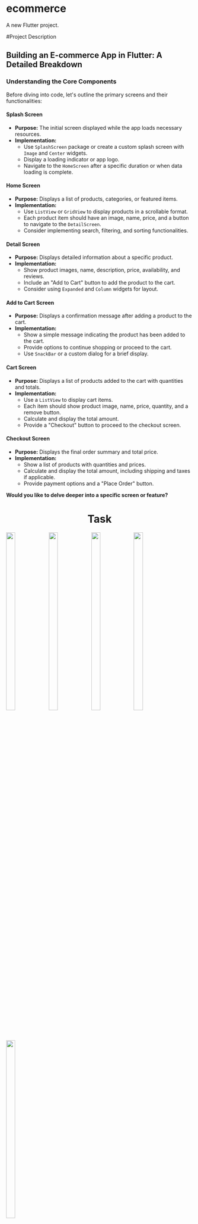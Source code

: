 # ecommerce

A new Flutter project.

#Project Description

## Building an E-commerce App in Flutter: A Detailed Breakdown

### Understanding the Core Components

Before diving into code, let's outline the primary screens and their functionalities:

#### Splash Screen
* **Purpose:** The initial screen displayed while the app loads necessary resources.
* **Implementation:**
  * Use `SplashScreen` package or create a custom splash screen with `Image` and `Center` widgets.
  * Display a loading indicator or app logo.
  * Navigate to the `HomeScreen` after a specific duration or when data loading is complete.

#### Home Screen
* **Purpose:** Displays a list of products, categories, or featured items.
* **Implementation:**
  * Use `ListView` or `GridView` to display products in a scrollable format.
  * Each product item should have an image, name, price, and a button to navigate to the `DetailScreen`.
  * Consider implementing search, filtering, and sorting functionalities.

#### Detail Screen
* **Purpose:** Displays detailed information about a specific product.
* **Implementation:**
  * Show product images, name, description, price, availability, and reviews.
  * Include an "Add to Cart" button to add the product to the cart.
  * Consider using `Expanded` and `Column` widgets for layout.

#### Add to Cart Screen
* **Purpose:** Displays a confirmation message after adding a product to the cart.
* **Implementation:**
  * Show a simple message indicating the product has been added to the cart.
  * Provide options to continue shopping or proceed to the cart.
  * Use `SnackBar` or a custom dialog for a brief display.

#### Cart Screen
* **Purpose:** Displays a list of products added to the cart with quantities and totals.
* **Implementation:**
  * Use a `ListView` to display cart items.
  * Each item should show product image, name, price, quantity, and a remove button.
  * Calculate and display the total amount.
  * Provide a "Checkout" button to proceed to the checkout screen.

#### Checkout Screen
* **Purpose:** Displays the final order summary and total price.
* **Implementation:**
  * Show a list of products with quantities and prices.
  * Calculate and display the total amount, including shipping and taxes if applicable.
  * Provide payment options and a "Place Order" button.


**Would you like to delve deeper into a specific screen or feature?**

<h1 align="center">Task</h1>
<p>
 
  <img src="https://github.com/user-attachments/assets/38948e27-144b-4dbe-89ae-049b7b97951d" width="22%" Height="35%">
  <img src="https://github.com/user-attachments/assets/20e61e8e-2e61-418a-b38f-fb78992a0bf4" width="22%" Height="35%">
  <img src="https://github.com/user-attachments/assets/2a0c8be1-3473-4fd7-9466-37e20970539f" width="22%" Height="35%">
  <img src="https://github.com/user-attachments/assets/dbe6ccc7-4cad-4229-897d-ec5f9a416ac3" width="22%" Height="35%">
  <img src="https://github.com/user-attachments/assets/d753b8f4-7914-4c51-80dc-4edfdd8c4e80" width="22%" Height="35%">
  </p>

